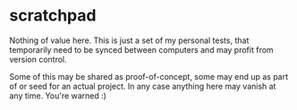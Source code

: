 # scratchpad
Nothing of value here. This is just a set of my personal tests, that temporarily need to be synced between computers and may profit from version control. 

Some of this may be shared as proof-of-concept, some may end up as part of or seed for an actual project. In any case anything here may vanish at any time. You're warned :)

